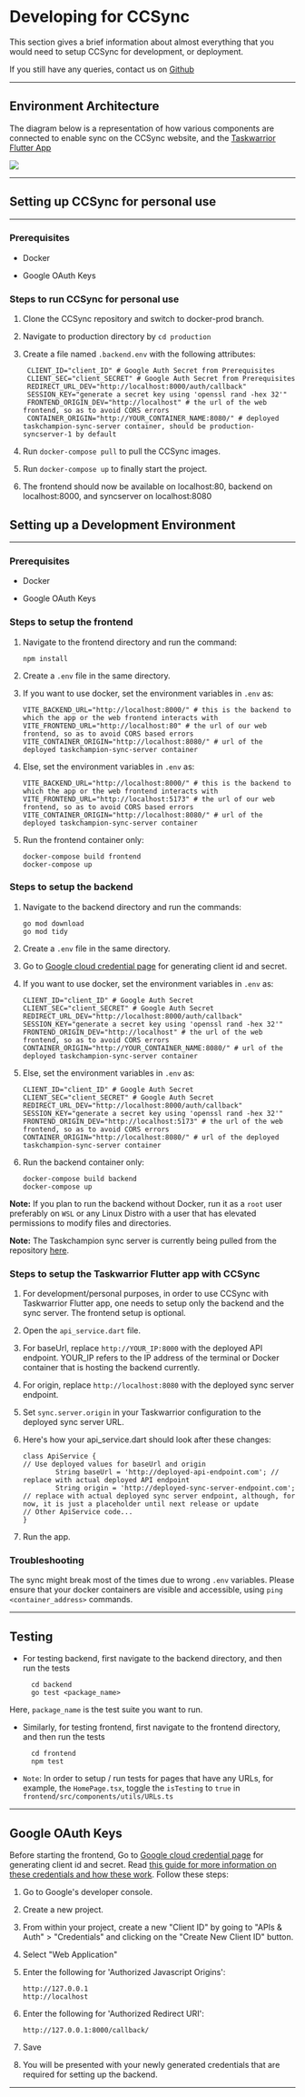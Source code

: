 # Developing for CCSync

This section gives a brief information about almost everything that you would need to setup CCSync for development, or deployment.

If you still have any queries, contact us on [Github](https://github.com/its-me-abhishek/ccsync-docs)

---

## Environment Architecture

The diagram below is a representation of how various components are connected to enable sync on the CCSync website, and the [Taskwarrior Flutter App](https://github.com/CCExtractor/taskwarrior-flutter)

<img src="./images/architecture.jpg">

---

## Setting up CCSync for personal use

---

### Prerequisites

- Docker

- Google OAuth Keys

### Steps to run CCSync for personal use

1. Clone the CCSync repository and switch to docker-prod branch.
2. Navigate to production directory by `cd production`
3. Create a file named `.backend.env` with the following attributes:
       
        CLIENT_ID="client_ID" # Google Auth Secret from Prerequisites
        CLIENT_SEC="client_SECRET" # Google Auth Secret from Prerequisites
        REDIRECT_URL_DEV="http://localhost:8000/auth/callback" 
        SESSION_KEY="generate a secret key using 'openssl rand -hex 32'"
        FRONTEND_ORIGIN_DEV="http://localhost" # the url of the web frontend, so as to avoid CORS errors
        CONTAINER_ORIGIN="http://YOUR_CONTAINER_NAME:8080/" # deployed taskchampion-sync-server container, should be production-syncserver-1 by default

4. Run `docker-compose pull` to pull the CCSync images.
5. Run `docker-compose up` to finally start the project.
6. The frontend should now be available on localhost:80, backend on localhost:8000, and syncserver on localhost:8080

## Setting up a Development Environment

---

### Prerequisites

- Docker

- Google OAuth Keys

### Steps to setup the frontend

1.  Navigate to the frontend directory and run the command:

        npm install

2.  Create a `.env` file in the same directory.

3.  If you want to use docker, set the environment variables in `.env` as:

        VITE_BACKEND_URL="http://localhost:8000/" # this is the backend to which the app or the web frontend interacts with
        VITE_FRONTEND_URL="http://localhost:80" # the url of our web frontend, so as to avoid CORS based errors
        VITE_CONTAINER_ORIGIN="http://localhost:8080/" # url of the deployed taskchampion-sync-server container

4.  Else, set the environment variables in `.env` as:

        VITE_BACKEND_URL="http://localhost:8000/" # this is the backend to which the app or the web frontend interacts with
        VITE_FRONTEND_URL="http://localhost:5173" # the url of our web frontend, so as to avoid CORS based errors
        VITE_CONTAINER_ORIGIN="http://localhost:8080/" # url of the deployed taskchampion-sync-server container

5.  Run the frontend container only:

        docker-compose build frontend
        docker-compose up

### Steps to setup the backend

1.  Navigate to the backend directory and run the commands:

        go mod download
        go mod tidy

2.  Create a `.env` file in the same directory.

3.  Go to [Google cloud credential page](https://console.cloud.google.com/apis/credentials) for generating client id and secret.

4.  If you want to use docker, set the environment variables in `.env` as:

        CLIENT_ID="client_ID" # Google Auth Secret
        CLIENT_SEC="client_SECRET" # Google Auth Secret
        REDIRECT_URL_DEV="http://localhost:8000/auth/callback" 
        SESSION_KEY="generate a secret key using 'openssl rand -hex 32'"
        FRONTEND_ORIGIN_DEV="http://localhost" # the url of the web frontend, so as to avoid CORS errors
        CONTAINER_ORIGIN="http://YOUR_CONTAINER_NAME:8080/" # url of the deployed taskchampion-sync-server container

5.  Else, set the environment variables in `.env` as:

        CLIENT_ID="client_ID" # Google Auth Secret
        CLIENT_SEC="client_SECRET" # Google Auth Secret
        REDIRECT_URL_DEV="http://localhost:8000/auth/callback"
        SESSION_KEY="generate a secret key using 'openssl rand -hex 32'"
        FRONTEND_ORIGIN_DEV="http://localhost:5173" # the url of the web frontend, so as to avoid CORS errors
        CONTAINER_ORIGIN="http://localhost:8080/" # url of the deployed taskchampion-sync-server container

6.  Run the backend container only:

        docker-compose build backend
        docker-compose up

**Note:** If you plan to run the backend without Docker, run it as a `root` user preferably on `WSL` or any Linux Distro with a user that has elevated permissions to modify files and directories.

**Note:** The Taskchampion sync server is currently being pulled from the repository [here](https://github.com/GothenburgBitFactory/taskchampion-sync-server).

### Steps to setup the Taskwarrior Flutter app with CCSync

1.  For development/personal purposes, in order to use CCSync with Taskwarrior Flutter app, one needs to setup only
    the backend and the sync server. The frontend setup is optional.

2.  Open the `api_service.dart` file.

3.  For baseUrl, replace `http://YOUR_IP:8000` with the deployed API endpoint. YOUR_IP refers to the IP address of the terminal or Docker container that is hosting the backend currently.

4.  For origin, replace `http://localhost:8080` with the deployed sync server endpoint.

5.  Set `sync.server.origin` in your Taskwarrior configuration to the deployed sync server URL.

6.  Here's how your api_service.dart should look after these changes:

        class ApiService {
        // Use deployed values for baseUrl and origin
                String baseUrl = 'http://deployed-api-endpoint.com'; // replace with actual deployed API endpoint
                String origin = 'http://deployed-sync-server-endpoint.com'; // replace with actual deployed sync server endpoint, although, for now, it is just a placeholder until next release or update
        // Other ApiService code...
        }

7.  Run the app.

### Troubleshooting

The sync might break most of the times due to wrong `.env` variables. Please ensure that your docker containers are
visible and accessible, using `ping <container_address>` commands.

---

## Testing

- For testing backend, first navigate to the backend directory, and then run the tests

        cd backend
        go test <package_name>

Here, `package_name` is the test suite you want to run.

- Similarly, for testing frontend, first navigate to the frontend directory, and then run the tests

        cd frontend
        npm test

- `Note`: In order to setup / run tests for pages that have any URLs, for example, the `HomePage.tsx`, toggle the `isTesting` to `true` in `frontend/src/components/utils/URLs.ts`

---

## Google OAuth Keys

Before starting the frontend, Go to [Google cloud credential page](https://console.cloud.google.com/apis/credentials) for generating client id and secret. Read [this guide for more information on these credentials and how these work](https://developers.google.com/identity/protocols/oauth2). Follow these steps:

1.  Go to Google's developer console.

2.  Create a new project.

3.  From within your project, create a new "Client ID" by going to "APIs & Auth" > "Credentials" and clicking on the "Create New Client ID" button.

4.  Select "Web Application"

5.  Enter the following for 'Authorized Javascript Origins':

        http://127.0.0.1
        http://localhost

6.  Enter the following for 'Authorized Redirect URI':

        http://127.0.0.1:8000/callback/

7.  Save

8.  You will be presented with your newly generated credentials that are required for setting up the backend.

---
